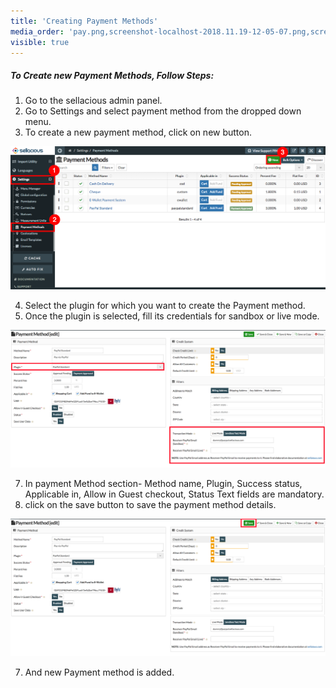 ```yaml
---
title: 'Creating Payment Methods'
media_order: 'pay.png,screenshot-localhost-2018.11.19-12-05-07.png,screenshot-localhost-2018.11.19-12-05-07 (1).png'
visible: true
---
```


##### **To Create new Payment Methods, Follow Steps:**

1. Go to the sellacious admin panel.
2. Go to Settings and select payment method from the dropped down menu.
3. To create a new payment method, click on new button.

![](pay.png)

4. Select the plugin for which you want to create the Payment method.
5. Once the plugin is selected, fill its credentials for sandbox or live mode.

![](screenshot-localhost-2018.11.19-12-05-07.png)

7. In payment Method section- Method name, Plugin, Success status, Applicable in, Allow in Guest checkout, Status      Text fields are mandatory.
8. click on the save button to save the payment method details.

![](screenshot-localhost-2018.11.19-12-05-07%20%281%29.png)

7. And new Payment method is added.
